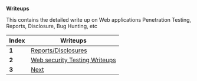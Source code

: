 **Writeups**

This contains the detailed write up on Web applications Penetration Testing, Reports, Disclosure, Bug Hunting, etc

Index | Writeups
--- | ---
**1** | [Reports/Disclosures](Write-ups/writeups.md)
**2** | [Web security Testing Writeups](Write-ups/writeups.md)
**3** | [Next](Write-ups/writeups.md)
